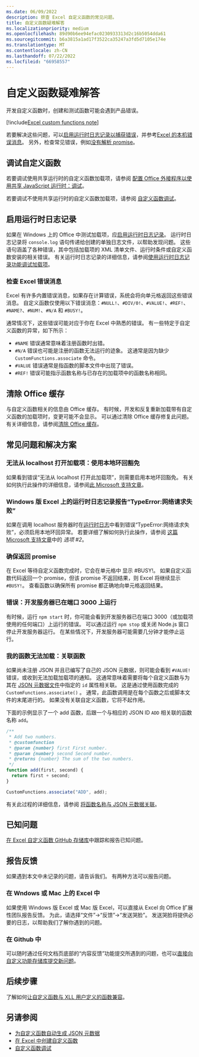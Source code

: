 ```yaml
---
ms.date: 06/09/2022
description: 排查 Excel 自定义函数的常见问题。
title: 自定义函数疑难解答
ms.localizationpriority: medium
ms.openlocfilehash: 89d90b6ee94efac0230933313d2c16b5054dda61
ms.sourcegitcommit: b6a3815a1ad17f3522ca35247a3fd5d7105e174e
ms.translationtype: MT
ms.contentlocale: zh-CN
ms.lasthandoff: 07/22/2022
ms.locfileid: "66958557"
---
```

# <a name="troubleshoot-custom-functions"></a>自定义函数疑难解答

开发自定义函数时，创建和测试函数可能会遇到产品错误。

[!include[Excel custom functions note](../includes/excel-custom-functions-note.md)]

若要解决这些问题，可以[启用运行时日志记录以捕获错误](#enable-runtime-logging)，并参考[Excel 的本机错误消息](#check-for-excel-error-messages)。 另外，检查常见错误，例如[没有解析 promise](#ensure-promises-return)。

## <a name="debugging-custom-functions"></a>调试自定义函数

若要调试使用共享运行时的自定义函数加载项，请参阅 [配置 Office 外接程序以使用共享 JavaScript 运行时：调试](../develop/configure-your-add-in-to-use-a-shared-runtime.md#debug)。

若要调试不使用共享运行时的自定义函数加载项，请参阅 [自定义函数调试](custom-functions-debugging.md)。

## <a name="enable-runtime-logging"></a>启用运行时日志记录

如果在 Windows 上的 Office 中测试加载项，应[启用运行时日志记录](../testing/runtime-logging.md)。 运行时日志记录将 `console.log` 语句传递给创建的单独日志文件，以帮助发现问题。 这些语句涵盖了各种错误，其中包括加载项的 XML 清单文件、运行时条件或自定义函数安装的相关错误。 有关运行时日志记录的详细信息，请参阅[使用运行时日志记录功能调试加载项](../testing/runtime-logging.md)。

### <a name="check-for-excel-error-messages"></a>检查 Excel 错误消息

Excel 有许多内置错误消息，如果存在计算错误，系统会将向单元格返回这些错误消息。 自定义函数仅使用以下错误消息：`#NULL!`、`#DIV/0!`、`#VALUE!`、`#REF!`、`#NAME?`、`#NUM!`、`#N/A` 和 `#BUSY!`。

通常情况下，这些错误可能对应于你在 Excel 中熟悉的错误。 有一些特定于自定义函数的异常，如下所示：

- `#NAME` 错误通常意味着注册函数时出错。
- `#N/A` 错误也可能是注册的函数无法运行的迹象。 这通常是因为缺少 `CustomFunctions.associate` 命令。
- `#VALUE` 错误通常是指函数的脚本文件中出现了错误。
- `#REF!` 错误可能指示函数名称与已存在的加载项中的函数名称相同。

## <a name="clear-the-office-cache"></a>清除 Office 缓存

与自定义函数相关的信息由 Office 缓存。 有时候，开发和反复重新加载带有自定义函数的加载项时，变更可能不会显示。 可以通过清除 Office 缓存修复此问题。 有关详细信息，请参阅[清除 Office 缓存](../testing/clear-cache.md)。

## <a name="common-problems-and-solutions"></a>常见问题和解决方案

### <a name="cant-open-add-in-from-localhost-use-a-local-loopback-exemption"></a>无法从 localhost 打开加载项：使用本地环回豁免

如果看到错误“无法从 localhost 打开此加载项”，则需要启用本地环回豁免。 有关如何执行此操作的详细信息，请参阅[此 Microsoft 支持文章](/office/troubleshoot/office-suite-issues/cannot-open-add-in-from-localhost)。

### <a name="runtime-logging-reports-typeerror-network-request-failed-on-excel-on-windows"></a>Windows 版 Excel 上的运行时日志记录报告“TypeError:网络请求失败”

如果在调用 localhost 服务器时在[运行时日志](custom-functions-troubleshooting.md#enable-runtime-logging)中看到错误“TypeError:网络请求失败”，必须启用本地环回异常。 若要详细了解如何执行此操作，请参阅 [这篇 Microsoft 支持文章](/office/troubleshoot/office-suite-issues/cannot-open-add-in-from-localhost)中的 *选项 #2*。

### <a name="ensure-promises-return"></a>确保返回 promise

在 Excel 等待自定义函数完成时，它会在单元格中 显示 #BUSY!。 如果自定义函数代码返回一个 promise，但该 promise 不返回结果，则 Excel 将继续显示 `#BUSY!`。 查看函数以确保所有 promise 都正确地向单元格返回结果。

### <a name="error-the-dev-server-is-already-running-on-port-3000"></a>错误：开发服务器已在端口 3000 上运行

有时候，运行 `npm start` 时，你可能会看到开发服务器已在端口 3000（或加载项使用的任何端口）上运行的错误。 可以通过运行 `npm stop` 或关闭 Node.js 窗口停止开发服务器运行。 在某些情况下，开发服务器可能需要几分钟才能停止运行。

### <a name="my-functions-wont-load-associate-functions"></a>我的函数无法加载：关联函数

如果尚未注册 JSON 并且已编写了自己的 JSON 元数据，则可能会看到 `#VALUE!` 错误，或收到无法加载加载项的通知。 这通常意味着需要将每个自定义函数与为其在 [JSON 元数据文件](custom-functions-json.md)中指定的 `id` 属性相关联。 这是通过使用函数完成的 `CustomFunctions.associate()` 。 通常，此函数调用是在每个函数之后或脚本文件的末尾进行的。 如果没有关联自定义函数，它将不起作用。

下面的示例显示了一个 add 函数，后跟一个与相应的 JSON ID `ADD` 相关联的函数名称 `add`。

```js
/**
 * Add two numbers.
 * @customfunction
 * @param {number} first First number.
 * @param {number} second Second number.
 * @returns {number} The sum of the two numbers.
 */
function add(first, second) {
  return first + second;
}

CustomFunctions.associate("ADD", add);
```

有关此过程的详细信息，请参阅 [将函数名称与 JSON 元数据关联](../excel/custom-functions-json.md#associating-function-names-with-json-metadata)。

## <a name="known-issues"></a>已知问题

[在 Excel 自定义函数 GitHub 存储库](https://github.com/OfficeDev/Excel-Custom-Functions/issues)中跟踪和报告已知问题。

## <a name="reporting-feedback"></a>报告反馈

如果遇到本文中未记录的问题，请告诉我们。 有两种方法可以报告问题。

### <a name="in-excel-on-windows-or-mac"></a>在 Wndows 或 Mac 上的 Excel 中

如果使用 Windows 版 Excel 或 Mac 版 Excel，可以直接从 Excel 向 Office 扩展性团队报告反馈。 为此，请选择“文件”->“反馈”->“发送哭脸”。 发送哭脸将提供必要的日志，以帮助我们了解你遇到的问题。

### <a name="in-github"></a>在 Github 中

可以随时通过任何文档页底部的“内容反馈”功能提交所遇到的问题，也可以[直接向自定义功能存储库提交新问题](https://github.com/OfficeDev/Excel-Custom-Functions/issues)。

## <a name="next-steps"></a>后续步骤

了解如何[让自定义函数与 XLL 用户定义的函数兼容](make-custom-functions-compatible-with-xll-udf.md)。

## <a name="see-also"></a>另请参阅

- [为自定义函数自动生成 JSON 元数据](custom-functions-json-autogeneration.md)
- [在 Excel 中创建自定义函数](custom-functions-overview.md)
- [自定义函数调试](custom-functions-debugging.md)